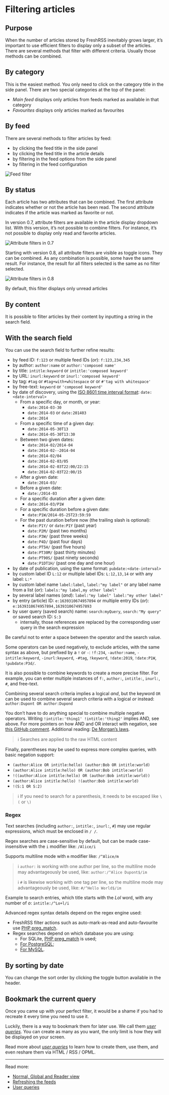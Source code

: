 
# Filtering articles

## Purpose

When the number of articles stored by FreshRSS inevitably grows larger, it’s important to use efficient filters to display only a subset of the articles. There are several methods that filter with different criteria. Usually those methods can be combined.

## By category

This is the easiest method. You only need to click on the category title in the side panel. There are two special categories at the top of the panel:

* *Main feed* displays only articles from feeds marked as available in that category
* *Favourites* displays only articles marked as favourites

## By feed

There are several methods to filter articles by feed:

* by clicking the feed title in the side panel
* by clicking the feed title in the article details
* by filtering in the feed options from the side panel
* by filtering in the feed configuration

![Feed filter](../img/users/feed.filter.1.png)

## By status

Each article has two attributes that can be combined. The first attribute indicates whether or not the article has been read. The second attribute indicates if the article was marked as favorite or not.

In version 0.7, attribute filters are available in the article display dropdown list. With this version, it’s not possible to combine filters. For instance, it’s not possible to display only read and favorite articles.

![Attribute filters in 0.7](../img/users/status.filter.0.7.png)

Starting with version 0.8, all attribute filters are visible as toggle icons. They can be combined. As any combination is possible, some have the same result. For instance, the result for all filters selected is the same as no filter selected.

![Attribute filters in 0.8](../img/users/status.filter.0.8.png)

By default, this filter displays only unread articles

## By content

It is possible to filter articles by their content by inputting a string in the search field.

## With the search field

You can use the search field to further refine results:

* by feed ID: `f:123` or multiple feed IDs (*or*): `f:123,234,345`
* by author: `author:name` or `author:'composed name'`
* by title: `intitle:keyword` or `intitle:'composed keyword'`
* by URL: `inurl:keyword` or `inurl:'composed keyword'`
* by tag: `#tag` or `#tag+with+whitespace` or or `#'tag with whitespace'`
* by free-text: `keyword` or `'composed keyword'`
* by date of discovery, using the [ISO 8601 time interval format](http://en.wikipedia.org/wiki/ISO_8601#Time_intervals): `date:<date-interval>`
	* From a specific day, or month, or year:
		* `date:2014-03-30`
		* `date:2014-03` or `date:201403`
		* `date:2014`
	* From a specific time of a given day:
		* `date:2014-05-30T13`
		* `date:2014-05-30T13:30`
	* Between two given dates:
		* `date:2014-02/2014-04`
		* `date:2014-02--2014-04`
		* `date:2014-02/04`
		* `date:2014-02-03/05`
		* `date:2014-02-03T22:00/22:15`
		* `date:2014-02-03T22:00/15`
	* After a given date:
		* `date:2014-03/`
	* Before a given date:
		* `date:/2014-03`
	* For a specific duration after a given date:
		* `date:2014-03/P1W`
	* For a specific duration before a given date:
		* `date:P1W/2014-05-25T23:59:59`
	* For the past duration before now (the trailing slash is optional):
		* `date:P1Y/` or `date:P1Y` (past year)
		* `date:P2M/` (past two months)
		* `date:P3W/` (past three weeks)
		* `date:P4D/` (past four days)
		* `date:PT5H/` (past five hours)
		* `date:PT30M/` (past thirty minutes)
		* `date:PT90S/` (past ninety seconds)
		* `date:P1DT1H/` (past one day and one hour)
* by date of publication, using the same format: `pubdate:<date-interval>`
* by custom label ID `L:12` or multiple label IDs: `L:12,13,14` or with any label: `L:*`
* by custom label name `label:label`, `label:"my label"` or any label name from a list (*or*): `labels:"my label,my other label"`
* by several label names (*and*): `label:"my label" label:"my other label"`
* by entry (article) ID: `e:1639310674957894` or multiple entry IDs  (*or*): `e:1639310674957894,1639310674957893`
* by user query (saved search) name: `search:myQuery`, `search:"My query"` or saved search ID: `S:3`
	* internally, those references are replaced by the corresponding user query in the search expression

Be careful not to enter a space between the operator and the search value.

Some operators can be used negatively, to exclude articles, with the same syntax as above, but prefixed by a `!` or `-`:
`!f:234`, `-author:name`, `-intitle:keyword`, `-inurl:keyword`, `-#tag`, `!keyword`, `!date:2019`, `!date:P1W`, `!pubdate:P3d/`.

It is also possible to combine keywords to create a more precise filter.
For example, you can enter multiple instances of `f:`, `author:`, `intitle:`, `inurl:`, `#`, and free-text.

Combining several search criteria implies a logical *and*, but the keyword ` OR `
can be used to combine several search criteria with a logical *or* instead: `author:Dupont OR author:Dupond`

You don’t have to do anything special to combine multiple negative operators. Writing `!intitle:'thing1' !intitle:'thing2'` implies AND, see above. For more pointers on how AND and OR interact with negation, see [this GitHub comment](https://github.com/FreshRSS/FreshRSS/issues/3236#issuecomment-891219460).
Additional reading: [De Morgan’s laws](https://en.wikipedia.org/wiki/De_Morgan%27s_laws).

> ℹ️ Searches are applied to the raw HTML content

Finally, parentheses may be used to express more complex queries, with basic negation support:

* `(author:Alice OR intitle:hello) (author:Bob OR intitle:world)`
* `(author:Alice intitle:hello) OR (author:Bob intitle:world)`
* `!((author:Alice intitle:hello) OR (author:Bob intitle:world))`
* `(author:Alice intitle:hello) !(author:Bob intitle:world)`
* `!(S:1 OR S:2)`

> ℹ️ If you need to search for a parenthesis, it needs to be escaped like `\(` or `\)`

### Regex

Text searches (including `author:`, `intitle:`, `inurl:`, `#`) may use regular expressions, which must be enclosed in `/ /`.

Regex searches are case-sensitive by default, but can be made case-insensitive with the `i` modifier like: `/Alice/i`

Supports multiline mode with `m` modifier like: `/^Alice/m`

> ℹ️ `author:` is working with one author per line, so the multiline mode may advantageously be used, like: `author:/^Alice Dupont$/im`
>
> ℹ️ `#` is likewise working with one tag per line, so the multiline mode may advantageously be used, like: `#/^Hello World$/im`

Example to search entries, which title starts with the *Lol* word, with any number of *o*: `intitle:/^Lo+l/i`

Advanced regex syntax details depend on the regex engine used:

* FreshRSS filter actions such as auto-mark-as-read and auto-favourite use [PHP preg_match](https://php.net/function.preg-match).
* Regex searches depend on which database you are using:
	* For SQLite, [PHP preg_match](https://php.net/function.preg-match) is used;
	* [For PostgreSQL](https://www.postgresql.org/docs/current/functions-matching.html#FUNCTIONS-POSIX-REGEXP);
	* [For MySQL](https://dev.mysql.com/doc/refman/8.4/en/regexp.html#function_regexp-like).

## By sorting by date

You can change the sort order by clicking the toggle button available in the header.

## Bookmark the current query

Once you came up with your perfect filter, it would be a shame if you had to recreate it every time you need to use it.

Luckily, there is a way to bookmark them for later use.
We call them [*user queries*](./user_queries.md).
You can create as many as you want, the only limit is how they will be displayed on your screen.

Read more about [*user queries*](./user_queries.md) to learn how to create them, use them, and even reshare them via HTML / RSS / OPML.

---
Read more:
* [Normal, Global and Reader view](./03_Main_view.md)
* [Refreshing the feeds](./09_refreshing_feeds.md)
* [User queries](./user_queries.md)
